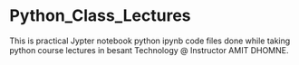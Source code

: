 # Python_Class_Lectures
This is practical Jypter notebook python ipynb code files done while taking python course lectures in besant Technology @ Instructor AMIT DHOMNE.
